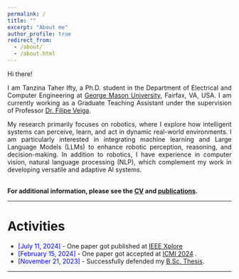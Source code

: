 ```yaml
---
permalink: /
title: ""
excerpt: "About me"
author_profile: true
redirect_from: 
  - /about/
  - /about.html
---
```


Hi there!

<div style="text-align: justify"> 

I am Tanzina Taher Ifty, a Ph.D. student in the Department of Electrical and Computer Engineering at <a href="https://www.gmu.edu/">George Mason University</a>, Fairfax, VA, USA. I am currently working as a Graduate Teaching Assistant under the supervision of Professor <a href="https://ece.gmu.edu/profiles/fferna3">Dr. Filipe Veiga</a>.

My research primarily focuses on robotics, where I explore how intelligent systems can perceive, learn, and act in dynamic real-world environments. I am particularly interested in integrating machine learning and Large Language Models (LLMs) to enhance robotic perception, reasoning, and decision-making. In addition to robotics, I have experience in computer vision, natural language processing (NLP), which complement my work in developing versatile and adaptive AI systems.<br /><br /></div>
   

**For additional information, please see the [CV](https://TanzinaTaher.github.io/cv/) and [publications](https://TanzinaTaher.github.io/publications/).**

-----------


# Activities 

* <span style="color:Blue"> [July 11, 2024] </span> - One paper got published at [IEEE Xplore](https://ieeexplore.ieee.org/document/10586202)
* <span style="color:Blue"> [February 15, 2024] </span> - One paper got accepted at [ICMI 2024](https://www.icmiconf.com/?fbclid=IwAR30VBDgvnzGxKaZpGqpcMWmkZHeb7D8rUw667IYlCOnb0DFzbyuqIJmPSA#) .
* <span style="color:Blue"> [November 21, 2023]  </span> - Successfully defended my [B.Sc. Thesis](https://github.com/TanzinaTaher/TanzinaTaher.github.io/blob/master/files/Thesis.pdf). 

<script type="text/javascript" src="//rf.revolvermaps.com/0/0/8.js?i=52vxgbx02tg&amp;m=0&amp;c=ff0000&amp;cr1=ffffff&amp;f=arial&amp;l=33" async="async"></script>

-----------



